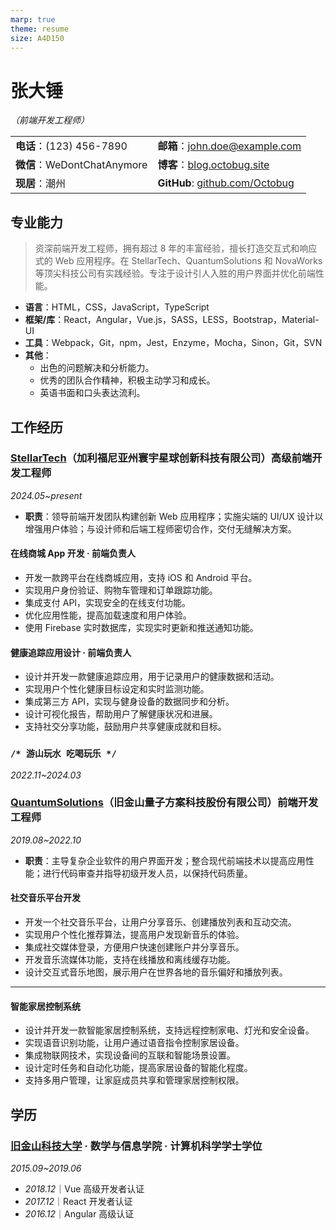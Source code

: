 ```yaml
---
marp: true
theme: resume 
size: A4D150
---
```


# 张大锤

*（前端开发工程师）*

|                             |                                          |
| --------------------------- | ---------------------------------------- |
| **电话**：(123) 456-7890    | **邮箱**：<john.doe@example.com>         |
| **微信**：WeDontChatAnymore | **博客**：[blog.octobug.site][blog]      |
| **现居**：潮州              | **GitHub**: [github.com/Octobug][github] |

[blog]: <https://blog.octobug.site/>
[github]: <https://github.com/Octobug>

## 专业能力

> 资深前端开发工程师，拥有超过 8 年的丰富经验，擅长打造交互式和响应式的 Web 应用程序。在 StellarTech、QuantumSolutions 和 NovaWorks 等顶尖科技公司有实践经验。专注于设计引人入胜的用户界面并优化前端性能。

- **语言**：HTML，CSS，JavaScript，TypeScript
- **框架/库**：React，Angular，Vue.js，SASS，LESS，Bootstrap，Material-UI
- **工具**：Webpack，Git，npm，Jest，Enzyme，Mocha，Sinon，Git，SVN
- **其他**：
  - 出色的问题解决和分析能力。
  - 优秀的团队合作精神，积极主动学习和成长。
  - 英语书面和口头表达流利。

## 工作经历

### [StellarTech][stellar]（加利福尼亚州寰宇星球创新科技有限公司）高级前端开发工程师

[stellar]: <https://example.com/>

*2024.05~present*

- **职责**：领导前端开发团队构建创新 Web 应用程序；实施尖端的 UI/UX 设计以增强用户体验；与设计师和后端工程师密切合作，交付无缝解决方案。

#### 在线商城 App 开发 · 前端负责人

- 开发一款跨平台在线商城应用，支持 iOS 和 Android 平台。
- 实现用户身份验证、购物车管理和订单跟踪功能。
- 集成支付 API，实现安全的在线支付功能。
- 优化应用性能，提高加载速度和用户体验。
- 使用 Firebase 实时数据库，实现实时更新和推送通知功能。

#### 健康追踪应用设计 · 前端负责人

- 设计并开发一款健康追踪应用，用于记录用户的健康数据和活动。
- 实现用户个性化健康目标设定和实时监测功能。
- 集成第三方 API，实现与健身设备的数据同步和分析。
- 设计可视化报告，帮助用户了解健康状况和进展。
- 支持社交分享功能，鼓励用户共享健康成就和目标。

### `/* 游山玩水 吃喝玩乐 */`

*2022.11~2024.03*

### [QuantumSolutions][quantum]（旧金山量子方案科技股份有限公司）前端开发工程师

[quantum]: <https://quantum.solutions/>

*2019.08~2022.10*

- **职责**：主导复杂企业软件的用户界面开发；整合现代前端技术以提高应用性能；进行代码审查并指导初级开发人员，以保持代码质量。

#### 社交音乐平台开发

- 开发一个社交音乐平台，让用户分享音乐、创建播放列表和互动交流。
- 实现用户个性化推荐算法，提高用户发现新音乐的体验。
- 集成社交媒体登录，方便用户快速创建账户并分享音乐。
- 开发音乐流媒体功能，支持在线播放和离线缓存功能。
- 设计交互式音乐地图，展示用户在世界各地的音乐偏好和播放列表。

---

#### 智能家居控制系统

- 设计并开发一款智能家居控制系统，支持远程控制家电、灯光和安全设备。
- 实现语音识别功能，让用户通过语音指令控制家居设备。
- 集成物联网技术，实现设备间的互联和智能场景设置。
- 设计定时任务和自动化功能，提高家居设备的智能化程度。
- 支持多用户管理，让家庭成员共享和管理家居控制权限。

## 学历

### [旧金山科技大学][jjskjdx] · 数学与信息学院 · 计算机科学学士学位

[jjskjdx]: <https://www.jjskjdx.edu/>

*2015.09~2019.06*

- *2018.12*｜Vue 高级开发者认证
- *2017.12*｜React 开发者认证
- *2016.12*｜Angular 高级认证

<br/>
<br/>
<br/>
<br/>
<br/>
<br/>
<br/>
<br/>
<br/>
<br/>
<br/>
<br/>
<br/>
<br/>
<br/>
<br/>
<br/>
<br/>
<br/>
<br/>
<br/>
<br/>
<br/>
<br/>
<br/>
<br/>
<br/>
